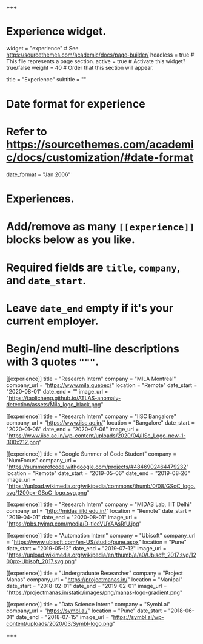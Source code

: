 +++
# Experience widget.
widget = "experience"  # See https://sourcethemes.com/academic/docs/page-builder/
headless = true  # This file represents a page section.
active = true  # Activate this widget? true/false
weight = 40  # Order that this section will appear.

title = "Experience"
subtitle = ""

# Date format for experience
#   Refer to https://sourcethemes.com/academic/docs/customization/#date-format
date_format = "Jan 2006"

# Experiences.
#   Add/remove as many `[[experience]]` blocks below as you like.
#   Required fields are `title`, `company`, and `date_start`.
#   Leave `date_end` empty if it's your current employer.
#   Begin/end multi-line descriptions with 3 quotes `"""`.

[[experience]]
  title = "Research Intern"
  company = "MILA Montreal"
  company_url = "https://www.mila.quebec/"
  location = "Remote"
  date_start = "2020-08-01"
  date_end = ""
  image_url = "https://taolicheng.github.io/ATLAS-anomaly-detection/assets/Mila_logo_black.png"


[[experience]]
  title = "Research Intern"
  company = "IISC Bangalore"
  company_url = "https://www.iisc.ac.in/"
  location = "Bangalore"
  date_start = "2020-01-06"
  date_end = "2020-07-06"
  image_url = "https://www.iisc.ac.in/wp-content/uploads/2020/04/IISc_Logo-new-1-300x212.png"

[[experience]]
  title = "Google Summer of Code Student"
  company = "NumFocus"
  company_url = "https://summerofcode.withgoogle.com/projects/#4846902464479232"
  location = "Remote"
  date_start = "2019-05-06"
  date_end = "2019-08-26"
  image_url = "https://upload.wikimedia.org/wikipedia/commons/thumb/0/08/GSoC_logo.svg/1200px-GSoC_logo.svg.png"
  
[[experience]]
  title = "Research Intern"
  company = "MIDAS Lab, IIIT Delhi"
  company_url = "http://midas.iiitd.edu.in/"
  location = "Remote"
  date_start = "2019-04-01"
  date_end = "2020-08-01"
  image_url = "https://pbs.twimg.com/media/D-tieeVUYAAsRfU.jpg"

[[experience]]
  title = "Automation Intern"
  company = "Ubisoft"
  company_url = "https://www.ubisoft.com/en-US/studio/pune.aspx"
  location = "Pune"
  date_start = "2019-05-12"
  date_end = "2019-07-12"
  image_url = "https://upload.wikimedia.org/wikipedia/en/thumb/a/a0/Ubisoft_2017.svg/1200px-Ubisoft_2017.svg.png"

[[experience]]
  title = "Undergraduate Researcher"
  company = "Project Manas"
  company_url = "https://projectmanas.in/"
  location = "Manipal"
  date_start = "2018-02-01"
  date_end = "2019-02-01"
  image_url = "https://projectmanas.in/static/images/png/manas-logo-gradient.png"

[[experience]]
  title = "Data Science Intern"
  company = "Symbl.ai"
  company_url = "https://symbl.ai/"
  location = "Pune"
  date_start = "2018-06-01"
  date_end = "2018-07-15"
  image_url = "https://symbl.ai/wp-content/uploads/2020/03/Symbl-logo.png"
  


+++

